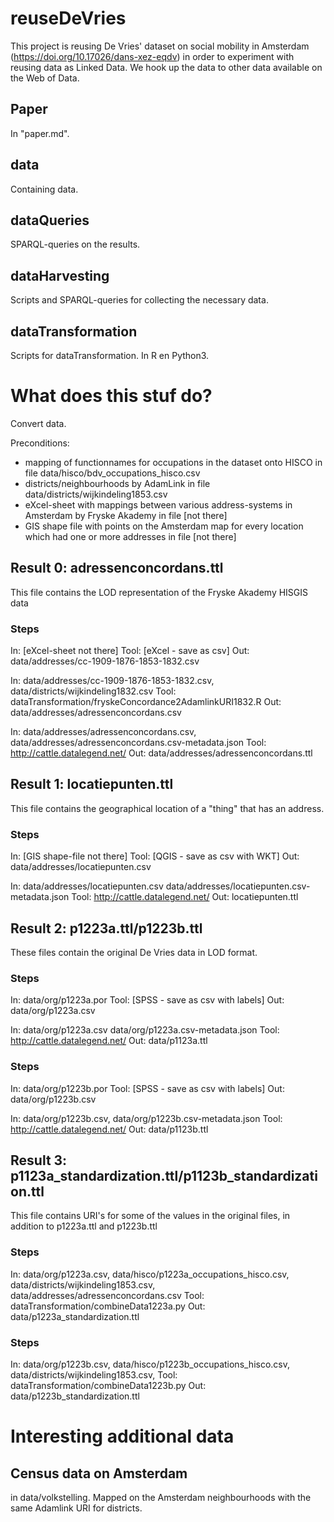 # reuseDeVries

This project is reusing De Vries' dataset on social mobility in Amsterdam (https://doi.org/10.17026/dans-xez-eqdv) in order to experiment with reusing data as Linked Data. We hook up the data to other data available on the Web of Data.

## Paper
In "paper.md".

## data
Containing data.

## dataQueries
SPARQL-queries on the results.

## dataHarvesting
Scripts and SPARQL-queries for collecting the necessary data.

## dataTransformation
Scripts for dataTransformation. In R en Python3.

# What does this stuf do?
Convert data.

Preconditions:
- mapping of functionnames for occupations in the dataset onto HISCO in file data/hisco/bdv_occupations_hisco.csv
- districts/neighbourhoods by AdamLink in file data/districts/wijkindeling1853.csv
- eXcel-sheet with mappings between various address-systems in Amsterdam by Fryske Akademy in file [not there]
- GIS shape file with points on the Amsterdam map for every location which had one or more addresses in file [not there]

## Result 0: adressenconcordans.ttl
This file contains the LOD representation of the Fryske Akademy HISGIS data

### Steps
In:		[eXcel-sheet not there]
Tool:	[eXcel - save as csv]
Out:	data/addresses/cc-1909-1876-1853-1832.csv

In:		data/addresses/cc-1909-1876-1853-1832.csv,
		data/districts/wijkindeling1832.csv
Tool:	dataTransformation/fryskeConcordance2AdamlinkURI1832.R
Out:	data/addresses/adressenconcordans.csv

In:		data/addresses/adressenconcordans.csv,
		data/addresses/adressenconcordans.csv-metadata.json
Tool:	http://cattle.datalegend.net/
Out:	data/addresses/adressenconcordans.ttl

## Result 1: locatiepunten.ttl
This file contains the geographical location of a "thing" that has an address.

### Steps
In:		[GIS shape-file not there]
Tool:	[QGIS - save as csv with WKT]
Out:	data/addresses/locatiepunten.csv

In:		data/addresses/locatiepunten.csv
		data/addresses/locatiepunten.csv-metadata.json
Tool:	http://cattle.datalegend.net/
Out:	locatiepunten.ttl

## Result 2: p1223a.ttl/p1223b.ttl
These files contain the original De Vries data in LOD format.

### Steps
In: 	data/org/p1223a.por
Tool:	[SPSS - save as csv with labels]
Out:	data/org/p1223a.csv

In:		data/org/p1223a.csv
		data/org/p1223a.csv-metadata.json
Tool:	http://cattle.datalegend.net/
Out:	data/p1123a.ttl

### Steps
In: 	data/org/p1223b.por
Tool:	[SPSS - save as csv with labels]
Out:	data/org/p1223b.csv

In:		data/org/p1223b.csv, 
		data/org/p1223b.csv-metadata.json
Tool:	http://cattle.datalegend.net/
Out:	data/p1123b.ttl

## Result 3: p1123a_standardization.ttl/p1123b_standardization.ttl
This file contains URI's for some of the values in the original files, in addition to p1223a.ttl and p1223b.ttl

### Steps
In:		data/org/p1223a.csv, 
		data/hisco/p1223a_occupations_hisco.csv,
		data/districts/wijkindeling1853.csv,
		data/addresses/adressenconcordans.csv
Tool:	dataTransformation/combineData1223a.py
Out:	data/p1223a_standardization.ttl

### Steps
In:		data/org/p1223b.csv, 
		data/hisco/p1223b_occupations_hisco.csv,
		data/districts/wijkindeling1853.csv,
Tool:	dataTransformation/combineData1223b.py
Out:	data/p1223b_standardization.ttl


# Interesting additional data
## Census data on Amsterdam
in data/volkstelling. Mapped on the Amsterdam neighbourhoods with the same Adamlink URI for districts.
